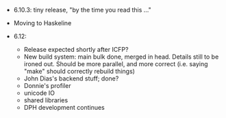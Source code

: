 - 6.10.3: tiny release, "by the time you read this ..."

- Moving to Haskeline

- 6.12:

  - Release expected shortly after ICFP?
  - New build system: main bulk done, merged in head. Details still to be ironed out. Should be more parallel, and more correct (i.e. saying "make" should correctly rebuild things)
  - John Dias's backend stuff; done?
  - Donnie's profiler
  - unicode IO
  - shared libraries
  - DPH development continues
